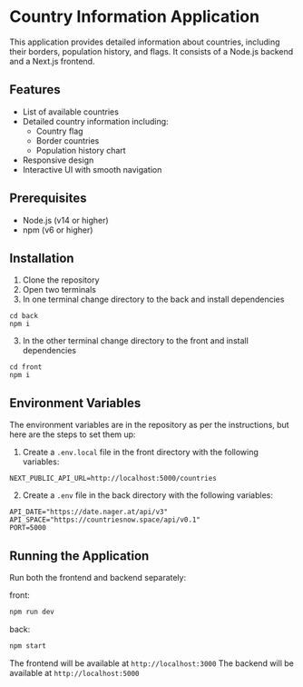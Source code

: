 # Country Information Application

This application provides detailed information about countries, including their borders, population history, and flags. It consists of a Node.js backend and a Next.js frontend.

## Features

- List of available countries
- Detailed country information including:
  - Country flag
  - Border countries
  - Population history chart
- Responsive design
- Interactive UI with smooth navigation

## Prerequisites

- Node.js (v14 or higher)
- npm (v6 or higher)

## Installation

1. Clone the repository
2. Open two terminals
3. In one terminal change directory to the back and install dependencies

```
cd back
npm i
```
3. In the other terminal change directory to the front and install dependencies
```
cd front
npm i
```

## Environment Variables

The environment variables are in the repository as per the instructions, but here are the steps to set them up:

1. Create a `.env.local` file in the front directory with the following variables:

```
NEXT_PUBLIC_API_URL=http://localhost:5000/countries
```
2. Create a `.env` file in the back directory with the following variables:

```
API_DATE="https://date.nager.at/api/v3"
API_SPACE="https://countriesnow.space/api/v0.1"
PORT=5000
```


## Running the Application

Run both the frontend and backend separately:

front:
```bash
npm run dev
```

back:
```bash
npm start
```

The frontend will be available at `http://localhost:3000`
The backend will be available at `http://localhost:5000`

